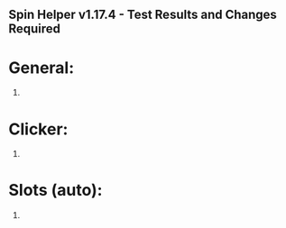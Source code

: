 ## Spin Helper v1.17.4 - Test Results and Changes Required


# General:
1. 

# Clicker:
1. 

# Slots (auto):
1. 

